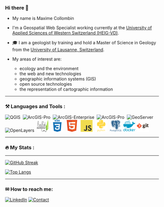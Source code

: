 ### Hi there 👋

- My name is Maxime Collombin
- I'm a Geospatial Web Specialist working currently at the [University of Applied Sciences of Western Switzerland (HEIG-VD)](https://heig-vd.ch/rad/instituts/mei/mediamaps).

- 🎓 I am a geologist by training and hold a Master of Science in Geology from the [University of Lausanne, Switzerland](https://www.unil.ch/gse/fr/home.html).

- My areas of interest are:
    - ecology and the environment
    - the web and new technologies
    - geographic information systems (GIS)
    - open source technologies
    - the representation of cartographic information 
---

### ⚒ Languages and Tools :

<div>
    <img src="https://github.com/qgis/QGIS/blob/master/images/icons/qgis-icon-60x60.png"  title="QGIS" alt="QGIS" width="40" height="40"/>&nbsp;
    <img src="  https://www.esri.com/content/dam/esrisites/en-us/common/icons/product-logos/ArcGIS-Pro.png"  title="ArcGIS-Pro" alt="ArcGIS-Pro" width="40" height="40"/>&nbsp;
    <img src="https://www.esri.com/content/dam/esrisites/en-us/common/icons/product-logos/ArcGIS-Enterprise.png"  title="ArcGIS-Enterprise" alt="ArcGIS-Enterprise" width="40" height="40"/>&nbsp;
    <img src="  https://www.esri.com/content/dam/esrisites/en-us/common/icons/product-logos/ArcGIS-Pro.png"  title="ArcGIS-Pro" alt="ArcGIS-Pro" width="40" height="40"/>&nbsp;
    <img src="  https://avatars.githubusercontent.com/u/186522?s=280&v=4"  title="GeoServer" alt="GeoServer" width="40" height="40"/>&nbsp;
    <img src="https://openlayers.org/assets/theme/img/logo70.png"  title="OpenLayers" alt="OpenLayers" width="40" height="40"/>&nbsp;
    <img src="https://github.com/Leaflet/Leaflet/blob/main/docs/docs/images/logo.png"  title="Leaflet" alt="Leaflet" width="40" height="40"/>&nbsp;
    <img src="https://github.com/devicons/devicon/blob/master/icons/css3/css3-plain-wordmark.svg"  title="CSS3" alt="CSS" width="40" height="40"/>&nbsp;
    <img src="https://github.com/devicons/devicon/blob/master/icons/html5/html5-original.svg" title="HTML5" alt="HTML" width="40" height="40"/>&nbsp;
    <img src="https://github.com/devicons/devicon/blob/master/icons/javascript/javascript-original.svg" title="JavaScript" alt="JavaScript" width="40" height="40"/>&nbsp;
    <img src="https://github.com/devicons/devicon/blob/master/icons/python/python-plain-wordmark.svg" title="Python" alt="Python" width="40" height="40"/>&nbsp;
    <img src="https://github.com/devicons/devicon/blob/master/icons/postgresql/postgresql-plain-wordmark.svg" title="PostgreSQL" **alt="PostgreSQL" width="40" height="40"/>
    <img src="https://github.com/devicons/devicon/blob/master/icons/docker/docker-plain-wordmark.svg" title="Docker" **alt="Docker" width="40" height="40"/>
    <img src="https://github.com/devicons/devicon/blob/master/icons/git/git-original-wordmark.svg" title="Git" **alt="Git" width="40" height="40"/>
</div>

---

### 🔥 My Stats :

---

[![GitHub Streak](http://github-readme-streak-stats.herokuapp.com?user=maxcollombin&theme=dark&background=000000)](https://git.io/streak-stats)

[![Top Langs](https://github-readme-stats.vercel.app/api/top-langs/?username=maxcollombin&layout=compact&theme=vision-friendly-dark)](https://github.com/anuraghazra/github-readme-stats)

---

### ✉ How to reach me:

[![LinkedIn](https://img.shields.io/badge/LinkedIn-blue?style=for-the-badge&logo=linkedin&logoColor=white&link=https://www.linkedin.com/in/maxime-collombin-995268136/)](https://www.linkedin.com/in/maxime-collombin-995268136/)
[![Contact](https://img.shields.io/badge/Contact-vCard-lightgrey&?style=for-the-badge&https://contacts.heig-vd.ch/mcn)](https://contacts.heig-vd.ch/mcn)